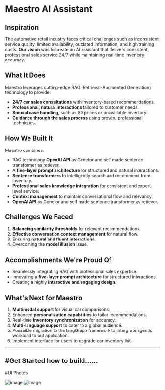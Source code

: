 # Maestro AI Assistant

## Inspiration
The automotive retail industry faces critical challenges such as inconsistent service quality, limited availability, outdated information, and high training costs. **Our vision** was to create an AI assistant that delivers consistent, professional sales service 24/7 while maintaining real-time inventory accuracy.

## What It Does
Maestro leverages cutting-edge RAG (Retrieval-Augmented Generation) technology to provide:
- **24/7 car sales consultations** with inventory-based recommendations.
- **Professional, natural interactions** tailored to customer needs.
- **Special case handling**, such as $0 prices or unavailable inventory.
- **Guidance through the sales process** using proven, professional techniques.

## How We Built It
Maestro combines:
- RAG technology **OpenAI API** as Genetor and self made sentence transformer as retiever.
- A **five-layer prompt architecture** for structured and natural interactions.
- **Sentence transformers** to intelligently search and recommend from inventory.
- **Professional sales knowledge integration** for consistent and expert-level service.
- **Context management** to maintain conversational flow and relevancy.
- **OpenAI API** as Genetor and self made sentence transformer as retiever.

## Challenges We Faced
1. **Balancing similarity thresholds** for relevant recommendations.
2. **Effective conversation context management** for natural flow.
3. Ensuring **natural and fluent interactions**.
4. Overcoming the **model illusion** issue.

## Accomplishments We're Proud Of
- Seamlessly integrating RAG with professional sales expertise.
- Innovating a **five-layer prompt architecture** for structured interactions.
- Creating a highly **interactive and engaging design**.

## What's Next for Maestro
1. **Multimodal support** for visual car comparisons.
2. Enhanced **personalization capabilities** to tailor recommendations.
3. Real-time **inventory synchronization** for accuracy.
4. **Multi-language support** to cater to a global audience.
5. Possaible migration to the langGraph framework to intergrate agentic workload to out application.
6. Implement interface for users to upgrade car inventory list.

---

#Get Started
how to build......
---
#UI Photos

![image](https://github.com/user-attachments/assets/103b0d88-e94f-4c80-bb68-0af05680b3be)
![image](https://github.com/user-attachments/assets/217deceb-fa49-4d28-9a3d-7e3656345ee6)
